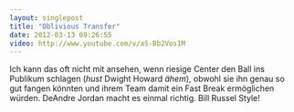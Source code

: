 ```yaml
---
layout: singlepost
title: "Oblivious Transfer"
date: 2012-03-13 09:26:55
video: http://www.youtube.com/v/aS-Bb2Vos1M
---
```

Ich kann das oft nicht mit ansehen, wenn riesige Center den Ball ins Publikum schlagen (*hust* Dwight Howard *ähem*), obwohl sie ihn genau so gut fangen könnten und ihrem Team damit ein Fast Break ermöglichen würden. DeAndre Jordan macht es einmal richtig. Bill Russel Style!